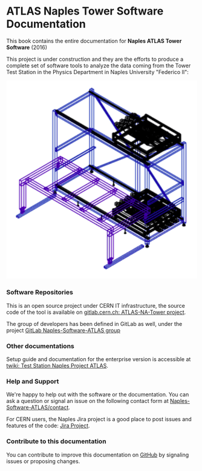 # ATLAS Naples Tower Software Documentation

This book contains the entire documentation for **Naples ATLAS Tower Software** (2016)

This project is under construction and they are the efforts to produce a complete set of software tools to analyze the data coming from the Tower Test Station in the Physics Department in Naples University "Federico II":


![Tower Cover](assets/tower_cover.png)

### Software Repositories

This is an open source project under CERN IT infrastructure, the source code of the tool is available on [gitlab.cern.ch: ATLAS-NA-Tower project](https://gitlab.cern.ch/arturos/ATLAS-NA-Tower).

The group of developers has been defined in GitLab as well, under the project [GitLab Naples-Software-ATLAS group](https://gitlab.cern.ch/groups/Naples-Software-ATLAS)

### Other documentations

Setup guide and documentation for the enterprise version is accessible at [twiki: Test Station Naples Project ATLAS](https://twiki.cern.ch/twiki/bin/view/Main/TestStationNaplesProjectATLAS).

### Help and Support

We're happy to help out with the software or the documentation. You can ask a question or signal an issue on the following contact form at [Naples-Software-ATLAS/contact](https://www.gitbook.com/contact).

For CERN users, the Naples Jira project is a good place to post issues and features of the code: [Jira Project](https://its.cern.ch/jira/browse/ATLASNA).

### Contribute to this documentation

You can contribute to improve this documentation on [GitHub](https://github.com/artfisica/documentation) by signaling issues or proposing changes.
